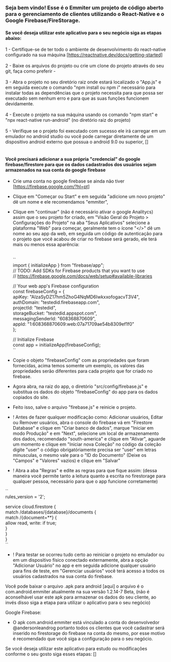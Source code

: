 ### Seja bem vindo! Esse é o Emmiter um projeto de código aberto para o gerenciamento de clientes utilizando o React-Native e o Google Firebase/FireStorage.

#### Se você deseja utilizar este aplicativo para o seu negócio siga as etapas abaixo:

1 - Certifique-se de ter todo o ambiente de desenvolvimento do react-native configurado na sua máquina [https://reactnative.dev/docs/getting-started]<br><br> 
2 - Baixe os arquivos do projeto ou crie um clone do projeto através do seu git, faça como preferir -<br><br>
3 - Abra o projeto no seu diretório raiz onde estará localizado o "App.js" e em seguida execute o comando "npm install ou npm i" necessário para instalar
todas as dependências que o projeto necessita para que possa ser executado sem nenhum erro e para que as suas funções funcionem devidamente.<br><br>
4 - Execute o projeto na sua máquina usando os comando "npm start" e "npx react-native run-android" (no diretório raiz do projeto)<br><br>
5 - Verifique se o projeto foi executado com sucesso ele irá carregar em um emulador no android studio ou você pode carregar diretamente de um dispositivo
android externo que possua o android 9.0 ou superior, []<br><br>

#### Você precisará adicionar a sua própria "credencial" do google firebase/firestore para que os dados cadastrados dos usuários sejam armazenados na sua conta do google firebase

- Crie uma conta no google firebase se ainda não tiver [https://firebase.google.com/?hl=pt]<br>
- Clique em "Começar ou Start" e em seguida "adicione um novo projeto" dê um nome e ele recomendamos "emmiter",
- Clique em "continuar" (não é necessário ativar o google Analitycs) assim que o seu projeto for criado, em "Visão Geral do Projeto > Configurações do Projeto"
  na aba "Seus Aplicativos" selecione a plataforma "Web" para começar, geralmente tem o ícone "</>" dê um nome ao seu app da web, em seguida um código de autenticação
  para o projeto que você acabou de criar no firebase será gerado, ele terá mais ou menos essa aparência:<br><br>

  ``  
   import { initializeApp } from "firebase/app";  
   // TODO: Add SDKs for Firebase products that you want to use  
   // https://firebase.google.com/docs/web/setup#available-libraries  
   
   // Your web app's Firebase configuration  
   const firebaseConfig = {  
     apiKey: "AIzaSyDZ17hm5ZhoG4NqMD6IwkxxofogacvT3V4",  
     authDomain: "testedid.firebaseapp.com",  
     projectId: "testedid",  
     storageBucket: "testedid.appspot.com",  
     messagingSenderId: "608368870609",  
     appId: "1:608368870609:web:07a71709ae54b8309ef1f0"  
   };  
   
   // Initialize Firebase  
   const app = initializeApp(firebaseConfig);  
  ``  
  
- Copie o objeto "firebaseConfig" com as propriedades que foram fornecidas, acima temos somente um exemplo, os valores das propriedades serão diferentes para cada
  projeto que for criado no firebase.  
  
- Agora abra, na raiz do app, o diretório "src/config/firebase.js" e substitua os dados do objeto "firebaseConfig" do app para os dados copiados do site.
- Feito isso, salve o arquivo "firebase.js" e reinicie o projeto.  

- ! Antes de fazer qualquer modificação como: Adicionar usuários, Editar ou Remover usuários, abra o console do firebase vá em "Firestore Database" e clique em
  "Criar banco de dados", marque "Iniciar em modo Produção" e em "Next", selecione um local de armazenamento dos dados, recomendado "south-america" e clique em "Ativar",
  aguarde um momento e clique em "Iniciar nova Coleção" no código da coleção digite "user" o código obrigatóriamente precisa ser "user" em letras minusculas, o mesmo vale
  para o "ID do Documento" (Deixe os "Campos" e "Valores" vazios) e clique em "Salvar"  

- ! Abra a aba "Regras" e edite as regras para que fique assim:
  (dessa maneira você permite tanto a leitura quanto a escrita no firestorage para qualquer pessoa, necessário para que o app funcione corretamente)  
  
``  
   rules_version = '2';  
   
   service cloud.firestore {  
     match /databases/{database}/documents {  
       match /{document=**} {  
         allow read, write: if true;  
       }  
     }  
   }  
``  

- ! Para testar se ocorreu tudo certo ao reiniciar o projeto no emulador ou em um dispositivo físico conectado externamente, abra a opção "Adicionar Usuário" no app
  e em seguida adicione qualquer usuário para fins de teste, em "Gerenciar usuários" você terá acesso a todos os usuários cadastrados na sua conta do firebase.  
   
Você pode baixar o arquivo .apk para android [aqui] o arquivo é o com.android.emmiter atualmente na sua versão 1.2.14-7 Beta,
(não é aconselhável usar este apk para armazenar os dados do seu cliente, ao invés disso siga a etapa para utilizar o aplicativo para o seu negócio)  

Google Firebase: 
- O apk com.android.emmiter está vinculado a conta do desenvolvedor @andersonleandrog portanto todos os clientes que você cadastrar será
  inserido no firestorage do firebase na conta do mesmo, por esse motivo é recomendado que você siga a configuração para o seu negócio.  
  
Se você deseja utilizar este aplicativo para estudo ou modificações conforme o seu gosto siga esses etapas: []  
